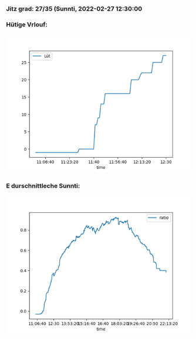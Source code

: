 ### Jitz grad: 27/35 (Sunnti, 2022-02-27 12:30:00

### Hütige Vrlouf:
![Graph](Today.png)

### E durschnittleche Sunnti:
![Graph](Sunnti.png)